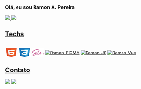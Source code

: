 ### Olá, eu sou Ramon A. Pereira

<div>
  <a href="https://github.com/ramonAPereira">
  <img height="140em" src="https://github-readme-stats.vercel.app/api?username=RamonAPereira&show_icons=true&theme=tokyonight&include_all_commits=true&count_private=true"/>
  <img height="140em" src="https://github-readme-stats.vercel.app/api/top-langs/?username=ramonapereira&layout=compact&langs_count=7&theme=tokyonight"/>
</div>
  
## Techs  
  
<div style="display: inline_block"><br>
  <img align="center" alt="Ramon-HTML" height="30" width="40" src="https://raw.githubusercontent.com/devicons/devicon/master/icons/html5/html5-original.svg">
  <img align="center" alt="Ramon-CSS" height="30" width="40" src="https://raw.githubusercontent.com/devicons/devicon/master/icons/css3/css3-original.svg">
  <img align="center" alt="Ramon-CSS" height="30" width="40" src="https://raw.githubusercontent.com/devicons/devicon/master/icons/sass/sass-original.svg">
  <img align="center" alt="Ramon-FIGMA" height="30" width="40" src="https://cdn.jsdelivr.net/gh/devicons/devicon/icons/figma/figma-original.svg">
  <img align="center" alt="Ramon-JS" height="30" width="40" src="https://cdn.jsdelivr.net/gh/devicons/devicon/icons/javascript/javascript-original.svg">
  <img align="center" alt="Ramon-Vue" height="30" width="40" src="https://cdn.jsdelivr.net/gh/devicons/devicon/icons/vuejs/vuejs-original.svg">
</div>
  
 ## Contato
  
 <div> 
  <a href = "mailto:ramonpereiranzd@gmail.com"><img src="https://img.shields.io/badge/-Gmail-%23333?style=for-the-badge&logo=gmail&logoColor=white" target="_blank"></a>
  <a href = "https://twitter.com/ramonnzd"><img src="https://img.shields.io/badge/-Twitter-%23333?style=for-the-badge&logo=twitter&logoColor=white" target="_blank"></a>

  </div>
